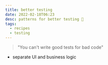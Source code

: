 ```yaml
---
title: better testing
date: 2022-02-18T06:23
desc: patterns for better testing 🧪
tags:
  - recipes
  - testing
---
```


> "You can't write good tests for bad code"

* separate UI and business logic
